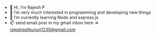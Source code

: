 - 👋 Hi, I’m Rajesh P
- 👀 I’m very much interested in programming and developing new things
- 🌱 I’m currently learning Node and express.js
- 📫 send email post in my gmail inbox here => rajeshpothunuri1235@gmail.com
